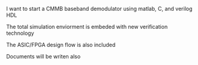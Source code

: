 I want to start a CMMB baseband demodulator
using matlab, C, and verilog HDL

The total simulation enviorment is embeded with new verification technology

The ASIC/FPGA design flow is also included

Documents will be writen also